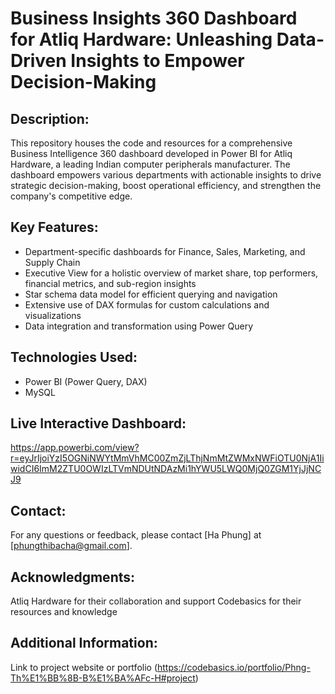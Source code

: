 # Business Insights 360 Dashboard for Atliq Hardware: Unleashing Data-Driven Insights to Empower Decision-Making

## Description:
This repository houses the code and resources for a comprehensive Business Intelligence 360 dashboard developed in Power BI for Atliq Hardware, a leading Indian computer peripherals manufacturer. The dashboard empowers various departments with actionable insights to drive strategic decision-making, boost operational efficiency, and strengthen the company's competitive edge.

## Key Features:
- Department-specific dashboards for Finance, Sales, Marketing, and Supply Chain
- Executive View for a holistic overview of market share, top performers, financial metrics, and sub-region insights
- Star schema data model for efficient querying and navigation
- Extensive use of DAX formulas for custom calculations and visualizations
- Data integration and transformation using Power Query

## Technologies Used:
- Power BI (Power Query, DAX)
- MySQL

## Live Interactive Dashboard:
https://app.powerbi.com/view?r=eyJrIjoiYzI5OGNiNWYtMmVhMC00ZmZjLThjNmMtZWMxNWFiOTU0NjA1IiwidCI6ImM2ZTU0OWIzLTVmNDUtNDAzMi1hYWU5LWQ0MjQ0ZGM1YjJjNCJ9

## Contact:
For any questions or feedback, please contact [Ha Phung] at [phungthibacha@gmail.com].

## Acknowledgments:
Atliq Hardware for their collaboration and support
Codebasics for their resources and knowledge

## Additional Information:
Link to project website or portfolio (https://codebasics.io/portfolio/Phng-Th%E1%BB%8B-B%E1%BA%AFc-H#project)
